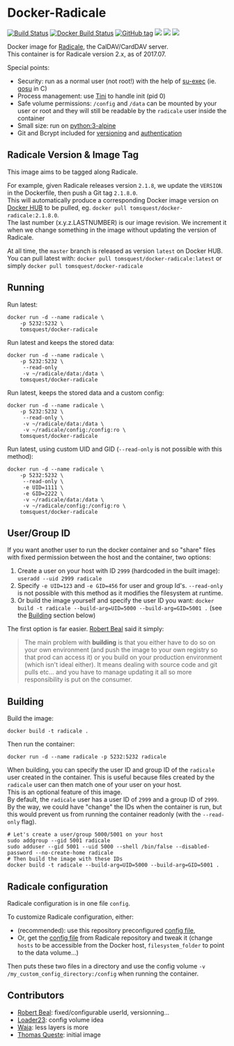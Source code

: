 # Docker-Radicale

[![Build Status](https://travis-ci.org/tomsquest/docker-radicale.svg?branch=master)](https://travis-ci.org/tomsquest/docker-radicale)
[![Docker Build Status](https://img.shields.io/docker/build/tomsquest/docker-radicale.svg)](https://hub.docker.com/r/tomsquest/docker-radicale/)
[![GitHub tag](https://img.shields.io/github/tag/tomsquest/docker-radicale.svg)](https://github.com/tomsquest/docker-radicale/tags)
[![](https://img.shields.io/docker/pulls/tomsquest/docker-radicale.svg)](https://hub.docker.com/r/tomsquest/docker-radicale/)
[![](https://img.shields.io/docker/stars/tomsquest/docker-radicale.svg)](https://hub.docker.com/r/tomsquest/docker-radicale/)
[![](https://img.shields.io/docker/automated/tomsquest/docker-radicale.svg)](https://hub.docker.com/r/tomsquest/docker-radicale/)

Docker image for [Radicale](http://radicale.org), the CalDAV/CardDAV server.  
This container is for Radicale version 2.x, as of 2017.07.

Special points:
* Security: run as a normal user (not root!) with the help of [su-exec](https://github.com/ncopa/su-exec) (ie. [gosu](https://github.com/tianon/gosu) in C)
* Process management: use [Tini](https://github.com/krallin/tini) to handle init (pid 0)
* Safe volume permissions: `/config` and `/data` can be mounted by your user or root and they will still be readable by the `radicale` user inside the container
* Small size: run on [python:3-alpine](https://hub.docker.com/_/python/)
* Git and Bcrypt included for [versioning](http://radicale.org/versioning/) and [authentication](http://radicale.org/setup/#authentication)

## Radicale Version & Image Tag

This image aims to be tagged along Radicale.  

For example, given Radicale releases version `2.1.8`, we update the `VERSION` in the Dockerfile, then push a Git tag `2.1.8.0`.  
This will automatically produce a corresponding Docker image version on [Docker HUB](https://hub.docker.com/r/tomsquest/docker-radicale) to be pulled, eg. `docker pull tomsquest/docker-radicale:2.1.8.0`.  
The last number (x.y.z.LASTNUMBER) is our image revision. We increment it when we change something in the image without updating the version of Radicale.

At all time, the `master` branch is released as version `latest` on Docker HUB. You can pull latest with: `docker pull tomsquest/docker-radicale:latest` or simply `docker pull tomsquest/docker-radicale`

## Running

Run latest:

```
docker run -d --name radicale \
    -p 5232:5232 \
    tomsquest/docker-radicale
```

Run latest and keeps the stored data:

```
docker run -d --name radicale \
    -p 5232:5232 \
     --read-only 
     -v ~/radicale/data:/data \
    tomsquest/docker-radicale
```

Run latest, keeps the stored data and a custom config:

```
docker run -d --name radicale \
    -p 5232:5232 \
     --read-only \
     -v ~/radicale/data:/data \
     -v ~/radicale/config:/config:ro \
    tomsquest/docker-radicale
```
Run latest, using custom UID and GID (`--read-only` is not possible with this method):

```
docker run -d --name radicale \
    -p 5232:5232 \
     --read-only \
     -e UID=1111 \
     -e GID=2222 \
     -v ~/radicale/data:/data \
     -v ~/radicale/config:/config:ro \
    tomsquest/docker-radicale
```

## User/Group ID

If you want another user to run the docker container and so "share" files with fixed permission between the host and the container, two options:
1. Create a user on your host with ID `2999` (hardcoded in the built image): `useradd --uid 2999 radicale`
2. Specify `-e UID=123` and `-e GID=456` for user and group Id's. `--read-only` is not possible with this method as it modifies the filesystem at runtime.
3. Or build the image yourself and specify the user ID you want: `docker build -t radicale --build-arg=UID=5000 --build-arg=GID=5001 .` (see the [Building](#Building) section below)

The first option is far easier. [Robert Beal](https://github.com/tomsquest/docker-radicale/pull/9#issuecomment-337834890) said it simply:
> The main problem with **building** is that you either have to do so on your own environment (and push the image to your own registry so that prod can access it) or you build on your production environment (which isn't ideal either). It means dealing with source code and git pulls etc... and you have to manage updating it all so more responsibility is put on the consumer.

## Building

Build the image:

```
docker build -t radicale .
```

Then run the container:

```
docker run -d --name radicale -p 5232:5232 radicale
```

When building, you can specify the user ID and group ID of the `radicale` user created in the container. 
This is useful because files created by the `radicale` user can then match one of your user on your host.  
This is an optional feature of this image.  
By default, the `radicale` user has a user ID of `2999` and a group ID of `2999`.
By the way, we could have "change" the IDs when the container is run, but this would prevent us from running the container readonly (with the `--read-only` flag).

```
# Let's create a user/group 5000/5001 on your host
sudo addgroup --gid 5001 radicale
sudo adduser --gid 5001 --uid 5000 --shell /bin/false --disabled-password --no-create-home radicale
# Then build the image with these IDs
docker build -t radicale --build-arg=UID=5000 --build-arg=GID=5001 .
```

## Radicale configuration

Radicale configuration is in one file `config`.

To customize Radicale configuration, either: 
* (recommended): use this repository preconfigured [config file](config/config),
* Or, get the [config file](https://raw.githubusercontent.com/Kozea/Radicale/master/config) from Radicale repository and tweak it (change `hosts` to be accessible from the Docker host, `filesystem_folder` to point to the data volume...)

Then puts these two files in a directory and use the config volume `-v /my_custom_config_directory:/config` when running the container.

## Contributors

* [Robert Beal](https://github.com/robertbeal): fixed/configurable userId, versionning...
* [Loader23](https://github.com/Loader23): config volume idea
* [Waja](https://github.com/waja): less layers is more
* [Thomas Queste](https://github.com/tomsquest): initial image
